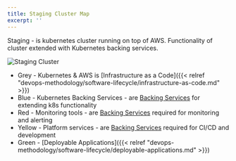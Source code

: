 ```yaml
---
title: Staging Cluster Map
excerpt: ''
---
```


Staging - is kubernetes cluster running on top of AWS. Functionality of cluster extended with Kubernetes backing services.

![Staging Cluster](/assets/2986185-Current_Staging_cluster_-_Page_1_2.png)

- Grey - Kubernetes & AWS is [Infrastructure as a Code]({{< relref "devops-methodology/software-lifecycle/infrastructure-as-code.md" >}})
- Blue - Kubernetes Backing Services - are [Backing Services](/kubernetes-backing-services) for extending k8s functionality
- Red - Monitoring tools - are [Backing Services](/kubernetes-backing-services) required for monitoring and alerting
- Yellow - Platform services - are [Backing Services](/kubernetes-backing-services) required for CI/CD and development
- Green - [Deployable Applications]({{< relref "devops-methodology/software-lifecycle/deployable-applications.md" >}})
